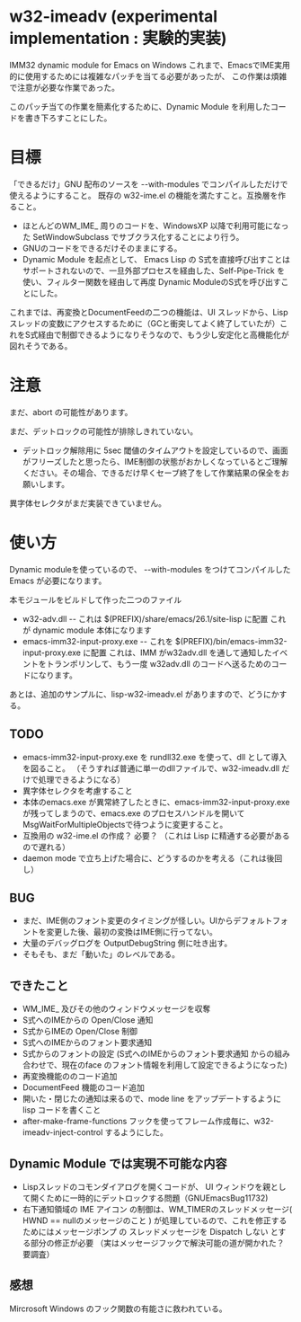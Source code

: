 # w32-imeadv (experimental implementation : 実験的実装)

IMM32 dynamic module for Emacs on Windows
これまで、EmacsでIME実用的に使用するためには複雑なパッチを当てる必要があったが、
この作業は煩雑で注意が必要な作業であった。

このパッチ当ての作業を簡素化するために、Dynamic Module を利用したコードを書き下ろすことにした。

# 目標

「できるだけ」GNU 配布のソースを --with-modules でコンパイルしただけで使えるようにすること。
既存の w32-ime.el の機能を満たすこと。互換層を作ること。

- ほとんどのWM_IME_ 周りのコードを、WindowsXP 以降で利用可能になった SetWindowSubclass でサブクラス化することにより行う。
- GNUのコードをできるだけそのままにする。
- Dynamic Module を起点として、 Emacs Lisp の S式を直接呼び出すことはサポートされないので、一旦外部プロセスを経由した、Self-Pipe-Trick を使い、フィルター関数を経由して再度 Dynamic ModuleのS式を呼び出すことにした。

 これまでは、再変換とDocumentFeedの二つの機能は、UI スレッドから、Lispスレッドの変数にアクセスするために（GCと衝突してよく終了していたが）これをS式経由で制御できるようになりそうなので、もう少し安定化と高機能化が図れそうである。

# 注意

まだ、abort の可能性があります。

まだ、デットロックの可能性が排除しきれていない。

- デットロック解除用に 5sec 閾値のタイムアウトを設定しているので、画面がフリーズしたと思ったら、IME制御の状態がおかしくなっているとご理解ください。その場合、できるだけ早くセーブ終了をして作業結果の保全をお願いします。

異字体セレクタがまだ実装できていません。

# 使い方
 Dynamic moduleを使っているので、  --with-modules をつけてコンパイルした Emacs が必要になります。

 本モジュールをビルドして作った二つのファイル 
- w32-adv.dll
-- これは $(PREFIX)/share/emacs/26.1/site-lisp に配置 これが dynamic module 本体になります
- emacs-imm32-input-proxy.exe
-- これを $(PREFIX)/bin/emacs-imm32-input-proxy.exe に配置 これは、IMM がw32adv.dll を通して通知したイベントをトランポリンして、もう一度 w32adv.dll のコードへ送るためのコードになります。

あとは、追加のサンプルに、lisp-w32-imeadv.el がありますので、どうにかする。

## TODO
- emacs-imm32-input-proxy.exe を rundll32.exe を使って、dll として導入を図ること。
（そうすれば普通に単一のdllファイルで、w32-imeadv.dll だけで処理できるようになる）
- 異字体セレクタを考慮すること
- 本体のemacs.exe が異常終了したときに、emacs-imm32-input-proxy.exe が残ってしまうので、emacs.exe のプロセスハンドルを開いてMsgWaitForMultipleObjectsで待つように変更すること。
- 互換用の w32-ime.el の作成？ 必要？ （これは Lisp に精通する必要があるので遅れる）
- daemon mode で立ち上げた場合に、どうするのかを考える（これは後回し）

## BUG
- まだ、IME側のフォント変更のタイミングが怪しい。UIからデフォルトフォントを変更した後、最初の変換はIME側に行ってない。
- 大量のデバッグログを OutputDebugString 側に吐き出す。
- そもそも、まだ「動いた」のレベルである。

## できたこと
- WM_IME_ 及びその他のウィンドウメッセージを収奪
- S式へのIMEからの Open/Close 通知
- S式からIMEの Open/Close 制御
- S式へのIMEからのフォント要求通知
- S式からのフォントの設定 (S式へのIMEからのフォント要求通知 からの組み合わせで、現在のface のフォント情報を利用して設定できるようになった)
- 再変換機能ののコード追加
- DocumentFeed 機能のコード追加
- 開いた・閉じたの通知は来るので、mode line をアップデートするように lisp コードを書くこと
- after-make-frame-functions フックを使ってフレーム作成毎に、w32-imeadv-inject-control するようにした。

## Dynamic Module では実現不可能な内容
- Lispスレッドのコモンダイアログを開くコードが、 UI ウィンドウを親として開くために一時的にデットロックする問題（GNUEmacsBug11732)
- 右下通知領域の IME アイコン の制御は、WM_TIMERのスレッドメッセージ( HWND == nullのメッセージのこと ) が処理しているので、これを修正するためにはメッセージポンプ の スレッドメッセージを Dispatch しない とする部分の修正が必要 （実はメッセージフックで解決可能の道が開かれた？ 要調査）

## 感想
Mircrosoft Windows のフック関数の有能さに救われている。

